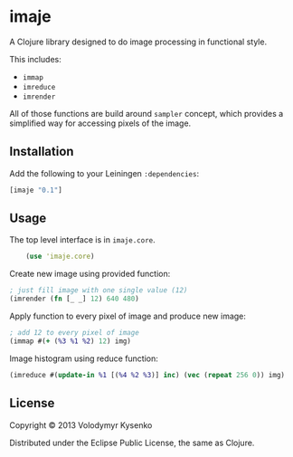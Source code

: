 # imaje

A Clojure library designed to do image processing in functional style.

This includes:

* `immap`
* `imreduce`
* `imrender`

All of those functions are build around `sampler` concept, which provides a simplified way for accessing pixels of the image.

## Installation

Add the following to your Leiningen `:dependencies`:

```clj
[imaje "0.1"]
```
## Usage

The top level interface is in `imaje.core`.

```clj
    (use 'imaje.core)
```


Create new image using provided function:

```clojure
; just fill image with one single value (12)
(imrender (fn [_ _] 12) 640 480)
```

Apply function to every pixel of image and produce new image:

```clojure
; add 12 to every pixel of image
(immap #(+ (%3 %1 %2) 12) img) 
```

Image histogram using reduce function:

```clojure
(imreduce #(update-in %1 [(%4 %2 %3)] inc) (vec (repeat 256 0)) img)
```

## License

Copyright © 2013 Volodymyr Kysenko

Distributed under the Eclipse Public License, the same as Clojure.
